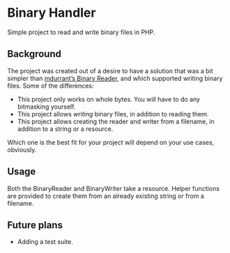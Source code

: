 # Binary Handler

Simple project to read and write binary files in PHP.

## Background

The project was created out of a desire to have a solution that was a bit simpler than [mdurrant’s 
Binary Reader](https://github.com/mdurrant/php-binary-reader), and which supported writing binary 
files. Some of the differences:

- This project only works on whole bytes. You will have to do any bitmasking yourself.
- This project allows _writing_ binary files, in addition to reading them.
- This project allows creating the reader and writer from a filename, in addition to a string or
  a resource.

Which one is the best fit for your project will depend on your use cases, obviously.

## Usage

Both the BinaryReader and BinaryWriter take a resource. Helper functions are provided to create
them from an already existing string or from a filename. 

## Future plans

- Adding a test suite.
